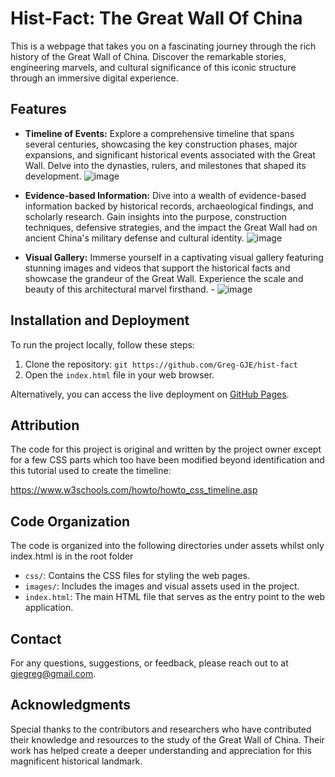 # Hist-Fact: The Great Wall Of China

This is a webpage that takes you on a fascinating journey through the rich history of the Great Wall of China. Discover the remarkable stories, engineering marvels, and cultural significance of this iconic structure through an immersive digital experience.

## Features

- **Timeline of Events:** Explore a comprehensive timeline that spans several centuries, showcasing the key construction phases, major expansions, and significant historical events associated with the Great Wall. Delve into the dynasties, rulers, and milestones that shaped its development. ![image](https://github.com/Greg-GJE/hist-fact/assets/130982904/9c7e2940-b651-4452-a679-da9c9c700b80)


- **Evidence-based Information:** Dive into a wealth of evidence-based information backed by historical records, archaeological findings, and scholarly research. Gain insights into the purpose, construction techniques, defensive strategies, and the impact the Great Wall had on ancient China's military defense and cultural identity. ![image](https://github.com/Greg-GJE/hist-fact/assets/130982904/640258f5-fb1a-4e7e-88b2-7a31220eac69)

- **Visual Gallery:** Immerse yourself in a captivating visual gallery featuring stunning images and videos that support the historical facts and showcase the grandeur of the Great Wall. Experience the scale and beauty of this architectural marvel firsthand. - ![image](https://github.com/Greg-GJE/hist-fact/assets/130982904/3c0eb798-ac71-4570-a0f2-33a16088ba87)

## Installation and Deployment

To run the project locally, follow these steps:

1. Clone the repository: `git https://github.com/Greg-GJE/hist-fact`
2. Open the `index.html` file in your web browser.

Alternatively, you can access the live deployment on [GitHub Pages](https://greg-gje.github.io/hist-fact).

## Attribution

The code for this project is original and written by the project owner except for a few CSS parts which too have been modified beyond identification and this tutorial used to create the timeline:

https://www.w3schools.com/howto/howto_css_timeline.asp

## Code Organization

The code is organized into the following directories under assets whilst only index.html is in the root folder

- `css/`: Contains the CSS files for styling the web pages.
- `images/`: Includes the images and visual assets used in the project.
- `index.html`: The main HTML file that serves as the entry point to the web application.


## Contact

For any questions, suggestions, or feedback, please reach out to at gjegreg@gmail.com.

## Acknowledgments

Special thanks to the contributors and researchers who have contributed their knowledge and resources to the study of the Great Wall of China. Their work has helped create a deeper understanding and appreciation for this magnificent historical landmark.
